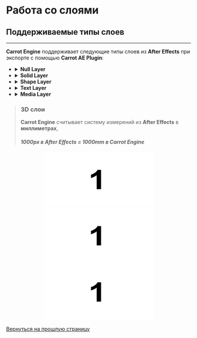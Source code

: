 # <b>Работа со слоями</b>
## <b>Поддерживаемые типы слоев</b>
---
<b>Carrot Engine</b> поддерживает следующие типы слоев из <b>After Effects</b> при экспорте с помощью <b>Carrot AE Plugin</b>:

 - <details>
   <summary><b>Null Layer</b></summary>
   <p>Работает аналогично <b>AE</b>, к нему можно парентить другие слои, анимировать и применять эффекты, использовать в эскпрешенах и т.д. <div align="center"><img src="_images/image11.png" alt="AE_Null Layer" title="Null Layer" width="400"></div></p>
   </details>

 - <details>
   <summary><b>Solid Layer</b></summary>
   <p>
   Аналогично <b>АЕ</b>. Отличие только в том, что в <b>Carrot</b> этот тип слоя рисуется в режиме <b>Bicubic sampling</b> 
   <em>(пример на рис. ниже)</em>
   <div align="center"><img src="_images/image11.png" alt="AE_Solid Layer" title="Solid Layer_AE" width="400">
   <img src="_images/image11.png" alt="Carrot_Solid Layer" title="Solid Layer_Carrot" width="400"></div>
   </p>
   </details>

 - <details>
   <summary><b>Shape Layer</b></summary> 
   Для работы с <b>Shape Layers</b> их необходимо перед экспортом из After Effects в Carrot конвертировать в <b>кривые Безье</b>
   <p><div align="center"><img src="_images/image11.png" alt="AE_BezierPath" title="Convert to Bezier Path" width="400"></div></p>

   Поддерживается <b>Stroke</b> со скругленными краями, с возможностью редактирования толщины обводки (<em>Stroke Width</em>) и применения сплошной заливки (<em>Fill</em>)
   <p><div align="center"><img src="_images/image11.png" alt="AE_Stroke" title="Stroke" width="400"></div>
   </p>

   Для применения масок на слое <b>Shape</b> необходимо предварительно переместить данный слой в <b>Precomposition</b> или использовать <b>Track Matte</b>
   <p><div align="center"><img src="_images/image11.png" alt="AE_Masks" title="Masks_AE" width="400">
   <img src="_images/image11.png" alt="Carrot_Masks" title="Masks_Carrot" width="400"></div>
   </p>

   Векторные слои имеют ограничения по размеру композиции. Это нужно учитывать при построении архитектуры композиции. Для работы в режиме реального времени векторный слой растрируется и его <b>масштабирование более 100% может вызвать появление артефактов</b>. Аналогичным образом слой может обрезаться по границе композиции при масштабировании.
   <p><div align="center"><img src="_images/image11.png" alt="AE_Scale" title="Scale_AE" width="400">
   <img src="_images/image11.png" alt="Carrot_Scale" title="Scale_Carrot" width="400"></div>
   </p>
   </details>

 - <details>
   <summary><b>Text Layer</b></summary>
   <b>Поддерживаемые параметры текстового слоя:</b>
   <ul>
   <li>Поддерживаемый кернинг — <b>Metrics</b></li>
   <li>Поддерживаются: гарнитура, стиль, толщина, межстрочное и межсимвольное расстояние, капитализация текста, выравнивание.</li>
   <li>Не импортируются: для <b>point text</b> переносы текста (<em>расставленные в After Effect</em>), посимвольные эффекты (<em>Text Animator</em>).</li>
   <li>При работе с текстовыми блоками необходимо учитывать что для отображений всего текстового блока в <b>Carrot</b> используется стиль первого символа этого блока</li>
   </ul>

   <p><div align="center"><img src="_images/image11.png" alt="AE_Text Layer" title="Text Layer_AE" width="400">
   <img src="_images/image11.png" alt="Carrot_Text Layer" title="Text Layer_Carrot" width="400"></div>
   </p>
 
 - <details>

   <summary><b>Media Layer</b></summary>
   Для циклического воспроизведения видео в <b>Carrot</b> нужно указать <b>Loop Times больше 1</b>
   <p><div align="center"><img src="_images/image11.png" alt="AE_InterpretFootage" title="Interpret Footage" width="400"></div></p>
   <p><div align="center"><img src="_images/image11.png" alt="AE_Loop Times" title="Loop Times" width="400"></div></p>
   Важно учитывать <b>Frame Rate</b> шаблона и тракта (<em>настроенного в Carrot Flow Chart</em>), проигрывание всей медиа будет происходить с этим <b>FPS</b> (<em>ускорение или замедление при несоответствии Frame Rate</em>)
   <p><div align="center"><img src="_images/image11.png" alt="AE_FrameRate" title="Frame Rate" width="400"></div></p>

   </details>

> ### **3D слои**
> <b>Carrot Engine</b> считывает систему измерений из <b>After Effects</b> в <b>миллиметрах</b>, 
> #### *1000px в After Effects = 1000mm в Carrot Engine*
<p><div align="center">
<img src="_images/image11.png" alt="AE_FrameRate" title="Frame Rate" width="300">
<img src="_images/image11.png" alt="AE_FrameRate" title="Frame Rate" width="300">
<img src="_images/image11.png" alt="AE_FrameRate" title="Frame Rate" width="300"></div></p>

[Вернуться на прошлую страницу](user-guide.md)

